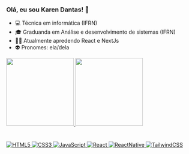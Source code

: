 ### Olá, eu sou Karen Dantas! 👋


- 💻 Técnica em informática (IFRN)
- 🎓 Graduanda em Análise e desenvolvimento de sistemas (IFRN)
- 👩‍💻 Atualmente apredendo React e NextJs
- 👽 Pronomes: ela/dela


<div>
  <a href="https://github.com/karendantas">
  <img height="180em" src="https://github-readme-stats.vercel.app/api?username=karendantas&show_icons=true&border_radius=5&theme=dracula#gh-dracula-mode-only">
  <img height="180em" src="https://github-readme-stats.vercel.app/api/top-langs/?username=karendantas&layout=compact&langs_count=16&border_radius=5&theme=dracula#gh-dracula-mode-only">
    
</div>

<div>

#
![HTML5](https://img.shields.io/badge/html5-%23E34F26.svg?style=for-the-badge&logo=html5&logoColor=white) 
![CSS3](https://img.shields.io/badge/css3-%231572B6.svg?style=for-the-badge&logo=css3&logoColor=white) 
![JavaScript](https://img.shields.io/badge/javascript-%23323330.svg?style=for-the-badge&logo=javascript&logoColor=%23F7DF1E) 
![React](https://img.shields.io/badge/react-%2320232a.svg?style=for-the-badge&logo=react&logoColor=%CF9FFF)
![ReactNative](https://img.shields.io/badge/reactnative-%2320232a.svg?style=for-the-badge&logo=react&logoColor=%CF9FFF)
![TailwindCSS](https://img.shields.io/badge/tailwindcss-%2338B2AC.svg?style=for-the-badge&logo=tailwind-css&logoColor=white) 


</div>
